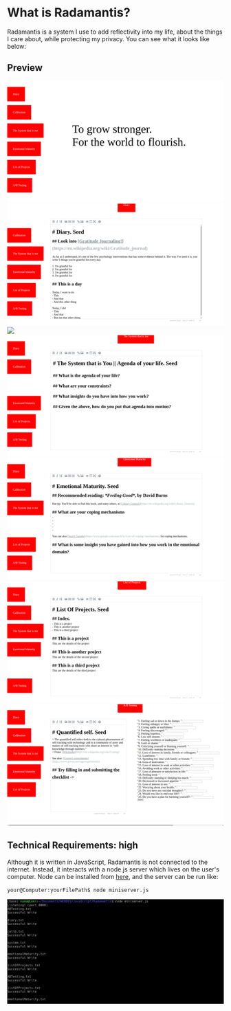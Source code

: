 # What is Radamantis?

Radamantis is a system I use to add reflectivity into my life, about the things I care about, while protecting my privacy. You can see what it looks like below:

## Preview
![](https://github.com/NunoSempere/Radamantis/blob/master/images/Home.png)
![](https://github.com/NunoSempere/Radamantis/blob/master/images/Diary.png)
![](https://github.com/NunoSempere/Radamantis/blob/master/images/Calibration.png)
![](https://github.com/NunoSempere/Radamantis/blob/master/images/TheSystemThatIsMe.png)
![](https://github.com/NunoSempere/Radamantis/blob/master/images/Emotional.png)
![](https://github.com/NunoSempere/Radamantis/blob/master/images/ListOfProjects.png)
![](https://github.com/NunoSempere/Radamantis/blob/master/images/QuantifiedSelf.png)

## Technical Requirements: high

Although it is written in JavaScript, Radamantis is not connected to the internet. Instead, it interacts with a node.js server which lives on the user's computer. Node can be installed from [here](https://nodejs.org/en/download/), and the server can be run like:

```
your@Computer:yourFilePath$ node miniserver.js
```

![](https://github.com/NunoSempere/Radamantis/blob/master/images/node.png)
